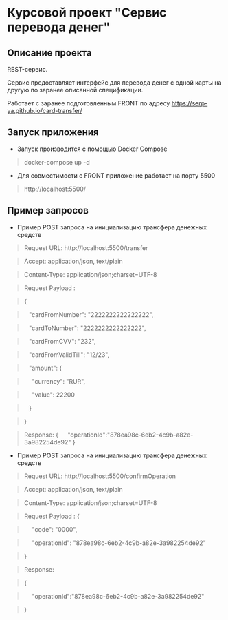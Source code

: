 # Курсовой проект "Сервис перевода денег"


## Описание проекта


REST-сервис.

Сервис предоставляет интерфейс для перевода денег с одной карты на другую по заранее описанной спецификации.

Работает с заранее подготовленным FRONT по адресу https://serp-ya.github.io/card-transfer/


## Запуск приложения



* Запуск производится с помощью Docker Compose
> docker-compose up -d


* Для совместимости с FRONT приложение работает на порту 5500

> http://localhost:5500/


## Пример запросов


* Пример POST запроса на инициализацию трансфера денежных средств


> Request URL: http://localhost:5500/transfer

> Accept: application/json, text/plain

> Content-Type: application/json;charset=UTF-8

> Request Payload :

> {

> &ensp; "cardFromNumber": "2222222222222222",

> &ensp; "cardToNumber": "2222222222222222",

> &ensp; "cardFromCVV": "232",

> &ensp; "cardFromValidTill": "12/23",

> &ensp; "amount": {

> &emsp; "currency": "RUR",

> &emsp; "value": 22200

> &ensp; }

> }

> Response:
> {
> &emsp; "operationId":"878ea98c-6eb2-4c9b-a82e-3a982254de92"
> }

* Пример POST запроса на инициализацию трансфера денежных средств

> Request URL: http://localhost:5500/confirmOperation

> Accept: application/json, text/plain

> Content-Type: application/json;charset=UTF-8

> Request Payload :
> {

> &emsp; "code": "0000",

> &emsp; "operationId": "878ea98c-6eb2-4c9b-a82e-3a982254de92"

> }

> Response:

> {

> &emsp; "operationId":"878ea98c-6eb2-4c9b-a82e-3a982254de92"

> }